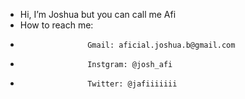 -  Hi, I’m Joshua but you can call me Afi
-  How to reach me:
-                    Gmail: aficial.joshua.b@gmail.com 
-                    Instgram: @josh_afi
-                    Twitter: @jafiiiiiii
<!---
AficialJ/AficialJ is a ✨ special ✨ repository because its `README.md` (this file) appears on your GitHub profile.
You can click the Preview link to take a look at your changes.
--->
